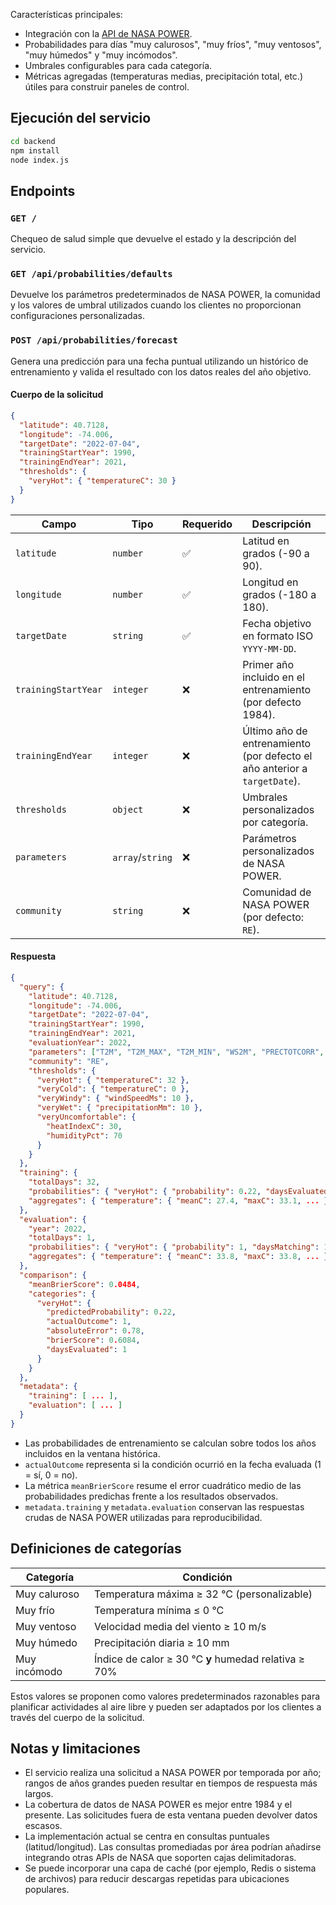 Características principales:

- Integración con la [API de NASA POWER](https://power.larc.nasa.gov/).
- Probabilidades para días "muy calurosos", "muy fríos", "muy ventosos", "muy húmedos" y "muy incómodos".
- Umbrales configurables para cada categoría.
- Métricas agregadas (temperaturas medias, precipitación total, etc.) útiles para construir paneles de control.

## Ejecución del servicio

```bash
cd backend
npm install
node index.js
```

## Endpoints

### `GET /`

Chequeo de salud simple que devuelve el estado y la descripción del servicio.

### `GET /api/probabilities/defaults`

Devuelve los parámetros predeterminados de NASA POWER, la comunidad y los valores de umbral utilizados cuando los clientes no proporcionan configuraciones personalizadas.

### `POST /api/probabilities/forecast`

Genera una predicción para una fecha puntual utilizando un histórico de entrenamiento y valida el resultado con los datos reales del año objetivo.

#### Cuerpo de la solicitud

```json
{
  "latitude": 40.7128,
  "longitude": -74.006,
  "targetDate": "2022-07-04",
  "trainingStartYear": 1990,
  "trainingEndYear": 2021,
  "thresholds": {
    "veryHot": { "temperatureC": 30 }
  }
}
```

| Campo | Tipo | Requerido | Descripción |
| --- | --- | --- | --- |
| `latitude` | `number` | ✅ | Latitud en grados (-90 a 90). |
| `longitude` | `number` | ✅ | Longitud en grados (-180 a 180). |
| `targetDate` | `string` | ✅ | Fecha objetivo en formato ISO `YYYY-MM-DD`. |
| `trainingStartYear` | `integer` | ❌ | Primer año incluido en el entrenamiento (por defecto 1984). |
| `trainingEndYear` | `integer` | ❌ | Último año de entrenamiento (por defecto el año anterior a `targetDate`). |
| `thresholds` | `object` | ❌ | Umbrales personalizados por categoría. |
| `parameters` | `array`/`string` | ❌ | Parámetros personalizados de NASA POWER. |
| `community` | `string` | ❌ | Comunidad de NASA POWER (por defecto: `RE`). |

#### Respuesta

```json
{
  "query": {
    "latitude": 40.7128,
    "longitude": -74.006,
    "targetDate": "2022-07-04",
    "trainingStartYear": 1990,
    "trainingEndYear": 2021,
    "evaluationYear": 2022,
    "parameters": ["T2M", "T2M_MAX", "T2M_MIN", "WS2M", "PRECTOTCORR", "RH2M"],
    "community": "RE",
    "thresholds": {
      "veryHot": { "temperatureC": 32 },
      "veryCold": { "temperatureC": 0 },
      "veryWindy": { "windSpeedMs": 10 },
      "veryWet": { "precipitationMm": 10 },
      "veryUncomfortable": {
        "heatIndexC": 30,
        "humidityPct": 70
      }
    }
  },
  "training": {
    "totalDays": 32,
    "probabilities": { "veryHot": { "probability": 0.22, "daysEvaluated": 32, ... }, ... },
    "aggregates": { "temperature": { "meanC": 27.4, "maxC": 33.1, ... }, ... }
  },
  "evaluation": {
    "year": 2022,
    "totalDays": 1,
    "probabilities": { "veryHot": { "probability": 1, "daysMatching": 1, ... }, ... },
    "aggregates": { "temperature": { "meanC": 33.8, "maxC": 33.8, ... }, ... }
  },
  "comparison": {
    "meanBrierScore": 0.0484,
    "categories": {
      "veryHot": {
        "predictedProbability": 0.22,
        "actualOutcome": 1,
        "absoluteError": 0.78,
        "brierScore": 0.6084,
        "daysEvaluated": 1
      }
    }
  },
  "metadata": {
    "training": [ ... ],
    "evaluation": [ ... ]
  }
}
```

- Las probabilidades de entrenamiento se calculan sobre todos los años incluidos en la ventana histórica.
- `actualOutcome` representa si la condición ocurrió en la fecha evaluada (1 = sí, 0 = no).
- La métrica `meanBrierScore` resume el error cuadrático medio de las probabilidades predichas frente a los resultados observados.
- `metadata.training` y `metadata.evaluation` conservan las respuestas crudas de NASA POWER utilizadas para reproducibilidad.

## Definiciones de categorías

| Categoría | Condición |
| --- | --- |
| Muy caluroso | Temperatura máxima ≥ 32 °C (personalizable) |
| Muy frío | Temperatura mínima ≤ 0 °C |
| Muy ventoso | Velocidad media del viento ≥ 10 m/s |
| Muy húmedo | Precipitación diaria ≥ 10 mm |
| Muy incómodo | Índice de calor ≥ 30 °C **y** humedad relativa ≥ 70% |

Estos valores se proponen como valores predeterminados razonables para planificar actividades al aire libre y pueden ser adaptados por los clientes a través del cuerpo de la solicitud.

## Notas y limitaciones

- El servicio realiza una solicitud a NASA POWER por temporada por año; rangos de años grandes pueden resultar en tiempos de respuesta más largos.
- La cobertura de datos de NASA POWER es mejor entre 1984 y el presente. Las solicitudes fuera de esta ventana pueden devolver datos escasos.
- La implementación actual se centra en consultas puntuales (latitud/longitud). Las consultas promediadas por área podrían añadirse integrando otras APIs de NASA que soporten cajas delimitadoras.
- Se puede incorporar una capa de caché (por ejemplo, Redis o sistema de archivos) para reducir descargas repetidas para ubicaciones populares.

